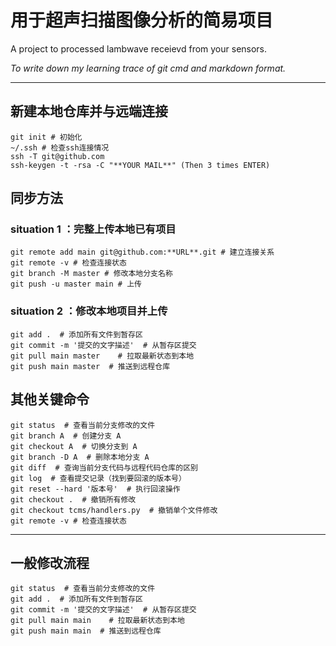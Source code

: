 # 用于超声扫描图像分析的简易项目
A project to processed lambwave receievd from your sensors.

*To write down my learning trace of git cmd and markdown format.*

---
## 新建本地仓库并与远端连接
```
git init # 初始化
~/.ssh # 检查ssh连接情况
ssh -T git@github.com
ssh-keygen -t -rsa -C "**YOUR MAIL**" (Then 3 times ENTER)
```
## 同步方法
### situation 1 ：完整上传本地已有项目
```
git remote add main git@github.com:**URL**.git # 建立连接关系
git remote -v # 检查连接状态
git branch -M master # 修改本地分支名称
git push -u master main # 上传
```
### situation 2 ：修改本地项目并上传
```
git add .  # 添加所有文件到暂存区
git commit -m '提交的文字描述'  # 从暂存区提交
git pull main master    # 拉取最新状态到本地
git push main master  # 推送到远程仓库
```
## 其他关键命令
```
git status  # 查看当前分支修改的文件
git branch A  # 创建分支 A
git checkout A  # 切换分支到 A
git branch -D A  # 删除本地分支 A
git diff  # 查询当前分支代码与远程代码仓库的区别
git log  # 查看提交记录（找到要回滚的版本号）
git reset --hard '版本号'  # 执行回滚操作
git checkout .  # 撤销所有修改
git checkout tcms/handlers.py  # 撤销单个文件修改
git remote -v # 检查连接状态
```
---
## 一般修改流程
```
git status  # 查看当前分支修改的文件
git add .  # 添加所有文件到暂存区
git commit -m '提交的文字描述'  # 从暂存区提交
git pull main main    # 拉取最新状态到本地
git push main main  # 推送到远程仓库
```
